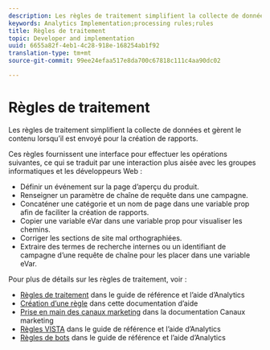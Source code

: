 ```yaml
---
description: Les règles de traitement simplifient la collecte de données et gèrent le contenu lorsqu’il est envoyé pour la création de rapports.
keywords: Analytics Implementation;processing rules;rules
title: Règles de traitement
topic: Developer and implementation
uuid: 6655a82f-4eb1-4c28-918e-168254ab1f92
translation-type: tm+mt
source-git-commit: 99ee24efaa517e8da700c67818c111c4aa90dc02

---
```



# Règles de traitement

Les règles de traitement simplifient la collecte de données et gèrent le contenu lorsqu’il est envoyé pour la création de rapports.

Ces règles fournissent une interface pour effectuer les opérations suivantes, ce qui se traduit par une interaction plus aisée avec les groupes informatiques et les développeurs Web :

* Définir un événement sur la page d’aperçu du produit.
* Renseigner un paramètre de chaîne de requête dans une campagne.
* Concaténer une catégorie et un nom de page dans une variable prop afin de faciliter la création de rapports.
* Copier une variable eVar dans une variable prop pour visualiser les chemins.
* Corriger les sections de site mal orthographiées.
* Extraire des termes de recherche internes ou un identifiant de campagne d’une requête de chaîne pour les placer dans une variable eVar.

Pour plus de détails sur les règles de traitement, voir :

* [Règles de traitement](https://marketing.adobe.com/resources/help/en_US/reference/processing_rules.html) dans le guide de référence et l’aide d’Analytics
* [Création d’une règle](/help/implement/c-implement-with-dtm/c-rules/t-rules-create.md) dans cette documentation d’aide
* [Prise en main des canaux marketing](https://marketing.adobe.com/resources/help/en_US/mchannel/c_getting_started_mchannel.html) dans la documentation Canaux marketing
* [Règles VISTA](https://marketing.adobe.com/resources/help/en_US/reference/VISTA.html) dans le guide de référence et l’aide d’Analytics
* [Règles de bots](https://marketing.adobe.com/resources/help/en_US/reference/bot_rules.html) dans le guide de référence et l’aide d’Analytics

